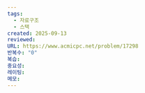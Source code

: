 ```yaml
---
tags:
  - 자료구조
  - 스택
created: 2025-09-13
reviewed:
URL: https://www.acmicpc.net/problem/17298
반복수: "0"
복습:
중요성:
레이팅:
메모:
---
```


